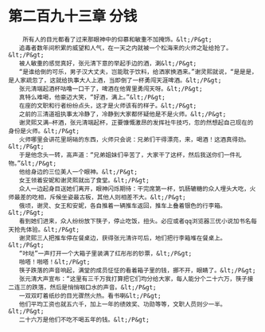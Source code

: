 # 第二百九十三章 分钱
        所有人的目光都看了过来那眼神中的仰慕和敏重不加掩饰。&lt;/P&gt;
       追毒者数年间积累的威望和人气，在一天之内就被一个松海来的火师之耻给抢了。&lt;/P&gt;
       被人敏重的感觉真好，张元清下意的举起手边的酒，溂&lt;/P&gt;
       “是谁给倒的可乐，男子汉大丈夫，岂能耽于饮料，给洒家换酒来。”谢灵熙就说，“是是是，是人家疏忽了，这就给执事大人上酒，当即倒了一杯勇闯天涯啤酒。&lt;/P&gt;
       张元清端起酒杯咕噜一口干了，啤酒在他胃里勇闯天呀。&lt;/P&gt;
       真特么难喝，他豪迈大笑，“好酒，满上。”&lt;/P&gt;
       在座的文职和行者纷纷点头，这才是火师该有的样子。&lt;/P&gt;
       之前的三清道祖执事太冷静了，冷静到大家都怀疑他是不是火师。&lt;/P&gt;
       谢灵熙又满—杯酒，张元清端起杯，正要慷慨激昂的发挥社牛技巧，忽的然想起自己现在的身份是火师。&lt;/P&gt;
       火师哪里会讲花里胡硝的东西，火师只会说：兄弟们干得漂亮，来，喝酒！这酒真得劲。&lt;/P&gt;
       于是他念头一转，高声道：“兄弟姐妹们辛苦了，大家干了这杯，然后我送你们一件礼物。”&lt;/P&gt;
       他给身边的三位美人一个眼神。&lt;/P&gt;
       女王领着安妮和谢灵熙就出了食堂。&lt;/P&gt;
       众人一边起身目送她们离开，眼神闪烁期待：干完席第一杯，饥肠辘糖的众人埋头大吃，火师最差的吃相，斥候坐姿最古板，其他人则相差不大。&lt;/P&gt;
       俄顷，谢灵、女王和安妮，各自推着一辆推车返回，推车上叠着银色的行李箱。&lt;/P&gt;
       看到她们进来，众人纷纷放下筷子，停止吃饭，扭头。必应或者qq浏览器三优小说加书名每天抢先体验。&lt;/P&gt;
       谢灵熙三人把推车停在餐桌边，获得张元清许可后，地们把行李箱堆在餐桌上。&lt;/P&gt;
       “咔哒”一声打开一个大箱子里装满了红彤彤的钞票，&lt;/P&gt;
       啪嗒！啪嗒！&lt;/P&gt;
       筷子跌落的声音响起，满堂的成员怔怔的看着箱子里的钱，挪不开，眼睛了。&lt;/P&gt;
       张元清大声宣布：“这里有三千万我打算把它们均分给大家，每人能分个二十六万，筷子接二连三的跌落，然后是悄悄咽口水的声音。&lt;/P&gt;
       一双双盯着纸纱的目光骤然火热。看书喇&lt;/P&gt;
       他们平均工资也就五六千，加上一年的绩效奖、功勋等等，文职人员则少一半。&lt;/P&gt;
       二十六万是他们不吃不喝五年的钱。&lt;/P&gt;